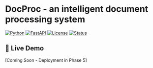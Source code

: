 ﻿# DocProc - an intelligent document processing system
 
[![Python](https://img.shields.io/badge/Python-3.8%2B-blue)](https://www.python.org/)
[![FastAPI](https://img.shields.io/badge/FastAPI-0.104-green)](https://fastapi.tiangolo.com/)
[![License](https://img.shields.io/badge/License-MIT-yellow.svg)](LICENSE)
[![Status](https://img.shields.io/badge/Status-In%20Development-orange)](https://github.com/YOUR_USERNAME/intelligent-document-processor)

## 🚀 Live Demo
[Coming Soon - Deployment in Phase 5]

